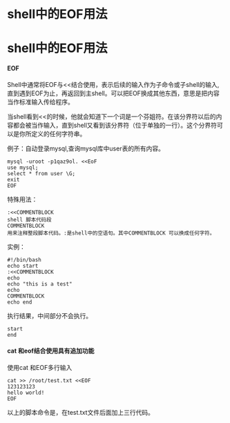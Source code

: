 # shell中的EOF用法

# shell中的EOF用法

#### EOF

Shell中通常将EOF与<<结合使用，表示后续的输入作为子命令或子shell的输入,直到遇到EOF为止，再返回到主shell。可以把EOF换成其他东西，意思是把内容当作标准输入传给程序。

当shell看到<<的时候，他就会知道下一个词是一个芬姐符。在该分界符以后的内容都会被当作输入，直到shell又看到该分界符（位于单独的一行）。这个分界符可以是你所定义的任何字符串。

例子：自动登录mysql,查询mysql库中user表的所有内容。

```shell
mysql -uroot -p1qaz9ol. <<EoF
use mysql;
select * from user \G;
exit
EOF
```

特殊用法：

```shell
:<<COMMENTBLOCK
shell 脚本代码段
COMMENTBLOCK
用来注释整段脚本代码。:是shell中的空语句。其中COMMENTBLOCK 可以换成任何字符。
```

实例：

```shell
#!/bin/bash
echo start
:<<COMMENTBLOCK
echo
echo "this is a test"
echo
COMMENTBLOCK
echo end
```

执行结果，中间部分不会执行。

```shell
start
end
```

#### cat 和eof结合使用具有追加功能

使用cat 和EOF多行输入

```shell
cat >> /root/test.txt <<EOF
123123123
hello world!
EOF
```

以上的脚本命令是，在test.txt文件后面加上三行代码。





